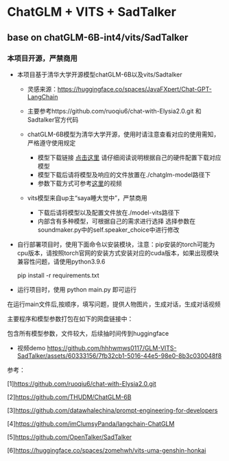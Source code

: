 # ChatGLM + VITS + SadTalker

## base on chatGLM-6B-int4/vits/SadTalker

### 本项目开源，严禁商用

- 本项目基于清华大学开源模型chatGLM-6B以及vits/Sadtalker

  - 灵感来源：https://huggingface.co/spaces/JavaFXpert/Chat-GPT-LangChain
 
  - 主要参考https://github.com/ruoqiu6/chat-with-Elysia2.0.git 和 Sadtalker官方代码

  - chatGLM-6B模型为清华大学开源，使用时请注意查看对应的使用需知，严格遵守使用规定

    - 模型下载链接 [点击这里](https://huggingface.co/THUDM) 请仔细阅读说明根据自己的硬件配置下载对应模型
    - 模型下载后请将模型及响应的文件放置在./chatglm-model路径下
    - 参数下载方式可参考[这里](https://space.bilibili.com/3493270982232856)的视频

  - vits模型来自up主“saya睡大觉中”，严禁商用
    - 下载后请将模型以及配置文件放在./model-vits路径下
    - 内部含有多种模型，可根据自己的需求进行选择 选择参数在soundmaker.py中的self.speaker_choice中进行修改

- 自行部署项目时，使用下面命令以安装模块，注意：pip安装的torch可能为cpu版本，请按照torch官网的安装方式安装对应的cuda版本，如果出现模块兼容性问题，请使用python3.9.6
  
  pip install -r requirements.txt

- 运行项目时，使用 
  python main.py 即可运行

在运行main文件后,按顺序，填写问题，提供人物图片，生成对话，生成对话视频

主要程序和模型参数打包在如下的网盘链接中：

包含所有模型参数，文件较大，后续抽时间传到huggingface

- 视频demo
  https://github.com/hhhwmws0117/GLM-VITS-SadTalker/assets/60333156/7fb32cb1-5016-44e5-98e0-8b3c030048f8

参考：

[1]https://github.com/ruoqiu6/chat-with-Elysia2.0.git

[2]https://github.com/THUDM/ChatGLM-6B

[3]https://github.com/datawhalechina/prompt-engineering-for-developers

[4]https://github.com/imClumsyPanda/langchain-ChatGLM

[5]https://github.com/OpenTalker/SadTalker  

[6]https://huggingface.co/spaces/zomehwh/vits-uma-genshin-honkai
